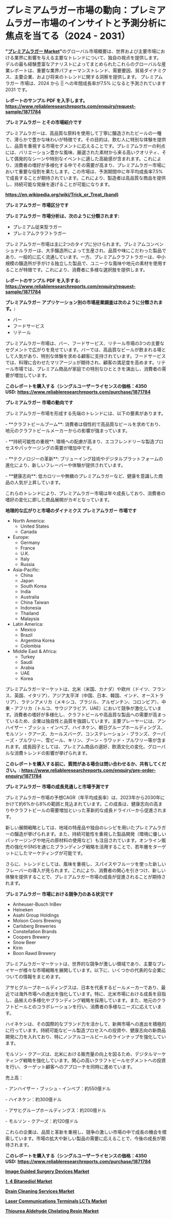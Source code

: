 <p><h1>プレミアムラガー市場の動向：プレミアムラガー市場のインサイトと予測分析に焦点を当てる（2024 - 2031）</h1></p><p><strong>"<a href="https://www.reliableresearchreports.com/premium-lager-r1871784">プレミアムラガー Market</a>"</strong>のグローバル市場概要は、世界および主要市場における業界に影響を与える主要なトレンドについて、独自の視点を提供します。 デルの最も経験豊富なアナリストによってまとめられたこれらのグローバルな産業レポートは、重要な業界パフォーマンストレンド、需要要因、貿易ダイナミクス、主要企業、および将来のトレンドに関する洞察を提供します。 プレミアムラガー 市場は、2024 から || への年間成長率が7.5% になると予測されています2031 です。</p>
<p><strong>レポートのサンプル PDF を入手します。</strong><strong><a href="https://www.reliableresearchreports.com/enquiry/request-sample/1871784">https://www.reliableresearchreports.com/enquiry/request-sample/1871784</a></strong></p>
<p><strong>プレミアムラガー とその市場紹介です</strong></p>
<p><p>プレミアムラガーは、高品質な原料を使用して丁寧に醸造されたビールの一種で、滑らかで豊かな味わいが特徴です。その目的は、飲む人に特別な体験を提供し、品質を重視する市場セグメントに応えることです。プレミアムラガーの利点には、バリエーション豊かな風味、厳選された素材から来る高いクオリティ、そして偶発的なシーンや特別なイベントに適した高級感が含まれます。これにより、消費者の嗜好が多様化する中でその需要が高まり、プレミアムラガー市場において重要な役割を果たします。この市場は、予測期間中に年平均成長率7.5%で成長することが期待されています。これにより、製造者は高品質な商品を提供し、持続可能な発展を遂げることが可能になります。</p><a href="https://en.wikipedia.org/wiki/Trick_or_Treat_(band)"></a></p>
<p><strong><a href="https://en.wikipedia.org/wiki/Trick_or_Treat_(band)">https://en.wikipedia.org/wiki/Trick_or_Treat_(band)</a></strong></p>
<p><strong>プレミアムラガー&nbsp;市場区分です</strong><strong></strong></p>
<p><strong>プレミアムラガー 市場分析は、次のように分類されます:</strong>&nbsp;</p>
<p><ul><li>プレミアム従来型ラガー</li><li>プレミアムクラフトラガー</li></ul></p>
<p><p>プレミアムラガー市場は主に2つのタイプに分けられます。プレミアムコンベンショナルラガーは、大手醸造所によって生産され、品質や味にこだわった製品であり、一般的に広く流通しています。一方、プレミアムクラフトラガーは、中小規模の醸造所が手がける独立した製品で、ユニークな風味や地元の素材を使用することが特徴です。これにより、消費者に多様な選択肢を提供します。</p></p>
<p><strong>レポートのサンプル PDF を入手する: <a href="https://www.reliableresearchreports.com/enquiry/request-sample/1871784">https://www.reliableresearchreports.com/enquiry/request-sample/1871784</a></strong></p>
<p><strong> プレミアムラガー アプリケーション別の市場産業調査は次のように分類されます。:</strong></p>
<p><ul><li>バー</li><li>フードサービス</li><li>リテール</li></ul></p>
<p><p>プレミアムラガー市場は、バー、フードサービス、リテール市場の3つの主要なセグメントで広がりを見せています。バーでは、高品質なビールが飲まれる場として人気があり、特別な体験を求める顧客に支持されています。フードサービスでは、料理に合わせたマリアージュが期待され、顧客の満足度を高めます。リテール市場では、プレミアム商品が家庭での特別なひとときを演出し、消費者の需要が増加しています。</p></p>
<p><strong>このレポートを購入する（シングルユーザーライセンスの価格：4350 USD:</strong><strong>&nbsp;<a href="https://www.reliableresearchreports.com/purchase/1871784">https://www.reliableresearchreports.com/purchase/1871784</a></strong></p>
<p><strong>プレミアムラガー 市場の動向です</strong></p>
<p><p>プレミアムラガー市場を形成する先端のトレンドには、以下の要素があります。</p><p>- **クラフトビールブーム**: 消費者は個性的で高品質なビールを求めており、地元のクラフトビールメーカーからの影響が強まっています。</p><p>  </p><p>- **持続可能性の重視**: 環境への配慮が高まり、エコフレンドリーな製造プロセスやパッケージングの需要が増加中です。</p><p>- **テクノロジーの革新**: ブリューイング技術やデジタルプラットフォームの進化により、新しいフレーバーや体験が提供されています。</p><p>- **健康志向**: 低カロリーや無糖のプレミアムラガーなど、健康を意識した商品の人気が上昇しています。</p><p>これらのトレンドにより、プレミアムラガー市場は年々成長しており、消費者の嗜好の変化に即した商品展開がカギとなっています。</p></p>
<p><strong>地理的な広がりと市場のダイナミクス プレミアムラガー 市場です</strong></p>
<p><ul>
    <li>
        North America:
        <ul>
            <li>United States</li>
            <li>Canada</li>
        </ul>
    </li>
    <li>
        Europe:
        <ul>
            <li>Germany</li>
            <li>France</li>
            <li>U.K.</li>
            <li>Italy</li>
            <li>Russia</li>
        </ul>
    </li>
    <li>
        Asia-Pacific:
        <ul>
            <li>China</li>
            <li>Japan</li>
            <li>South Korea</li>
            <li>India</li>
            <li>Australia</li>
            <li>China Taiwan</li>
            <li>Indonesia</li>
            <li>Thailand</li>
            <li>Malaysia</li>
        </ul>
    </li>
    <li>
        Latin America:
        <ul>
            <li>Mexico</li>
            <li>Brazil</li>
            <li>Argentina Korea</li>
            <li>Colombia</li>
        </ul>
    </li>
    <li>
        Middle East & Africa:
        <ul>
            <li>Turkey</li>
            <li>Saudi</li>
            <li>Arabia</li>
            <li>UAE</li>
            <li>Korea</li>
        </ul>
    </li>
    </ul></p>
<p><p>プレミアムラガーマーケットは、北米（米国、カナダ）や欧州（ドイツ、フランス、英国、イタリア）、アジア太平洋（中国、日本、韓国、インド、オーストラリア）、ラテンアメリカ（メキシコ、ブラジル、アルゼンチン、コロンビア）、中東・アフリカ（トルコ、サウジアラビア、UAE）において競争が激化しています。消費者の嗜好が多様化し、クラフトビールや高品質な製品への需要が高まっているため、企業は独自性と品質を強調しています。主要プレーヤーには、アンハイザー・ブッシュ・インベブ、ハイネケン、朝日グループホールディングス、モルソン・クアーズ、カールスバーグ、コンステレーション・ブランズ、クーパーズ・ブルワリー、雪ビール、キリン、ブーン・ラワッド・ブルワリー等が含まれます。成長因子としては、プレミアム商品の選好、飲酒文化の変化、グローバルな消費トレンドの影響が挙げられます。</p></p>
<p><strong>このレポートを購入する前に、質問がある場合は問い合わせるか、共有してください。:&nbsp;<a href="https://www.reliableresearchreports.com/enquiry/pre-order-enquiry/1871784">https://www.reliableresearchreports.com/enquiry/pre-order-enquiry/1871784</a></strong></p>
<p><strong>プレミアムラガー 市場の成長見通しと市場予測です</strong></p>
<p><p>プレミアムラガー市場の予想CAGR（年平均成長率）は、2023年から2030年にかけて約6%から8%の範囲と見込まれています。この成長は、健康志向の高まりやクラフトビールの需要増加といった革新的な成長ドライバーから促進されます。</p><p>新しい展開戦略としては、地域の特産品や独自のレシピを用いたプレミアムラガーの醸造が挙げられます。また、持続可能性を重視した製品開発（環境に優しいパッケージングや地元の原材料の使用など）も注目されています。オンライン販売の強化やSNSを通じたブランディング戦略を活用することで、若年層をターゲットにしたマーケティングが可能です。</p><p>さらに、トレンドとしては、風味を重視し、スパイスやフルーツを使った新しいフレーバーの導入が見られます。これにより、消費者の関心を引きつけ、新しい体験を提供することで、プレミアムラガー市場の成長が促進されることが期待されます。</p></p>
<p><strong>プレミアムラガー 市場における競争力のある状況です</strong></p>
<p><ul><li>Anheuser-Busch InBev</li><li>Heineken</li><li>Asahi Group Holdings</li><li>Molson Coors Brewing</li><li>Carlsberg Breweries</li><li>Constellation Brands</li><li>Coopers Brewery</li><li>Snow Beer</li><li>Kirin</li><li>Boon Rawd Brewery</li></ul></p>
<p><p>プレミアムラガーマーケットは、世界的な競争が激しい領域であり、主要なプレイヤーが様々な市場戦略を展開しています。以下に、いくつかの代表的な企業についての情報をまとめます。</p><p>アサヒグループホールディングスは、日本を代表するビールメーカーであり、最近では海外市場への進出を強化しています。特に、北米市場における成長を目指し、品揃えの多様化やブランディング戦略を採用しています。また、地元のクラフトビールとのコラボレーションを行い、消費者の多様なニーズに応えています。</p><p>ハイネケンは、その国際的なブランド力を活かして、新興市場への進出を積極的に行っています。持続可能なビール製造プロセスへの投資や、健康志向の新商品開発に力を入れており、特にノンアルコールビールのラインナップを強化しています。</p><p>モルソン・クアーズは、北米における販売量の向上を図るため、デジタルマーケティング戦略を強化しています。関心の高いクラフトビールセグメントへの投資を行い、ターゲット顧客へのアプローチを同時に進めています。</p><p>売上高：</p><p>- アンハイザー・ブッシュ・インベブ：約550億ドル</p><p>- ハイネケン：約300億ドル</p><p>- アサヒグループホールディングス：約200億ドル</p><p>- モルソン・クアーズ：約120億ドル</p><p>これらの企業は、品質と革新を重視し、競争の激しい市場の中で成長の機会を模索しています。市場の拡大や新しい製品の需要に応えることで、今後の成長が期待されます。</p></p>
<p><strong>このレポートを購入する（シングルユーザーライセンスの価格：4350 USD:</strong>&nbsp;<strong><a href="https://www.reliableresearchreports.com/purchase/1871784">https://www.reliableresearchreports.com/purchase/1871784</a></strong></p>
<p><strong><p><a href="https://www.linkedin.com/pulse/global-image-guided-surgery-devices-market-status-2024-2031-gq5pe?trackingId=MmtG1xLKSF%2BB3DKYJEN5iw%3D%3D">Image Guided Surgery Devices Market</a></p><p><a href="https://issuu.com/reportprime-2/docs/1-4-bitanediol-market-size-2030.ppt_a4274beafa9f82">1, 4 Bitanediol Market</a></p><p><a href="https://www.linkedin.com/pulse/global-drain-cleaning-services-market-landscape-future-1agwf?trackingId=um4WvCD2RPW32p9Tk9UDJA%3D%3D">Drain Cleaning Services Market</a></p><p><a href="https://github.com/petbigbeepjn/Market-Research-Report-List-1/blob/main/laser-communications-terminals-lcts-market.md">Laser Communications Terminals LCTs Market</a></p><p><a href="https://issuu.com/reportprime-2/docs/thiourea-aldehyde-chelating-resin-m_aca4e985e98181">Thiourea Aldehyde Chelating Resin Market</a></p></strong></p>